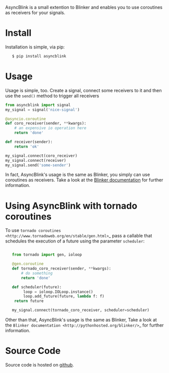 AsyncBlink is a small extention to Blinker and enables you to use
coroutines as receivers for your signals.

Install
=======

Installation is simple, via pip:

```sh
   $ pip install asyncblink
```


Usage
=====

Usage is simple, too. Create a signal, connect some receivers to it
and then use the ``send()`` method to trigger all receivers

```python
from asyncblink import signal
my_signal = signal('nice-signal')

@asyncio.coroutine
def coro_receiver(sender, **kwargs):
    # an expensive io operation here
    return 'done'

def receiver(sender):
    return 'ok'

my_signal.connect(coro_receiver)
my_signal.connect(receiver)
my_signal.send('some-sender')
```

In fact, AsyncBlink's usage is the same as Blinker, you simply can use
coroutines as receivers. Take a look at the
[Blinker documentation](http://pythonhosted.org/blinker/>) for
further information.

Using AsyncBlink with tornado coroutines
========================================

To use `tornado coroutines <http://www.tornadoweb.org/en/stable/gen.html>`_
pass a callable that schedules the execution of a future
using the parameter ``scheduler``:

```python

   from tornado import gen, ioloop

   @gen.coroutine
   def tornado_coro_receiver(sender, **kwargs):
       # do something
       return 'done'

   def scheduler(future):
        loop = ioloop.IOLoop.instance()
        loop.add_future(future, lambda f: f)
	return future

   my_signal.connect(tornado_coro_receiver, scheduler=scheduler)
```

Other than that, AsyncBlink's usage is the same as Blinker, Take a look at the
`Blinker documentation <http://pythonhosted.org/blinker/>`_ for further
information.


Source Code
===========

Source code is hosted on [github](https://github.com/jucacrispim/asyncblink).

